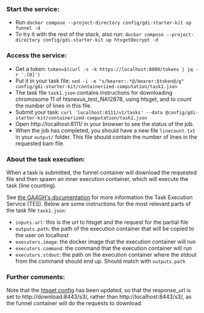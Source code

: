 ### Start the service:
- Run `docker compose --project-directory config/gdi-starter-kit up funnel -d`
- To try it with the rest of the stack, also run:
`docker compose --project-directory config/gdi-starter-kit up htsgetDecrypt -d`


### Access the service:
- Get a token:
    `token=$(curl -s -k https://localhost:8080/tokens | jq -r '.[0]')`
- Put it in your task file:
      `sed -i -e "s/bearer:.*@/bearer:$token@/g" config/gdi-starter-kit/containerized-computation/task1.json`
- The task file `task1.json` contains instructions for downloading chromosome 11 of htsnexus_test_NA12878,
  using htsget, and to count the number of lines in this file.
- Submit your task: `curl 'localhost:8111/v1/tasks' --data @config/gdi-starter-kit/containerized-computation/task1.json`
- Open http://localhost:8111/ in your browser to see the status of the job.
- When the job has completed, you should have a new file `linecount.txt` in your `output/`
  folder. This file should contain the number of lines in the requested bam file.


### About the task execution:
When a task is submitted, the funnel container will download the requested
file and then spawn an inner execution container, which will execute the task (line
counting).

See [the GA4GH's documentation](https://www.ga4gh.org/product/task-execution-service-tes/) for more information the Task Execution Service (TES).
Below are some instructions for the most relevant parts of the task file `task1.json`:
-  `inputs.url`: this is the url to htsget and the request for the partial file
-  `outputs.path`: the path of the execution container that will be copied to the user on localhost
-  `executors.image`: the docker image that the execution container will run
-  `executors.command`: the command that the execution container will run
-  `executors.stdout`: the path on the execution container where the stdout from the command should end up. Should match with `outputs.path`


### Further comments:
Note that the [htsget config](https://github.com/NBISweden/ejprd/blob/feat/add_containerized_compute/config/gdi-starter-kit/config/decrypt-config.toml#L17) has been updated, so that the response_url is set to http://download:8443/s3/,
rather than http://localhost:8443/s3/, as the funnel container will do the requests to download.
